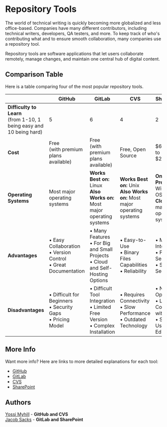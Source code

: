 # Repository Tools
The world of technical writing is quickly becoming more globalized and less office-based. Companies have many different contributors, including technical writers, developers, QA testers, and more. To keep track of who's contributing what and to ensure smooth collaboration, many companies use a repository tool.  

Repository tools are software applications that let users collaborate remotely, manage changes, and maintain one central hub of digital content.

## Comparison Table
Here is a table comparing four of the most popular repository tools.

|                                                                   | GitHub                    | GitLab                    | CVS                       | SharePoint                |
|-------------------------------------------------------------------|---------------------------|---------------------------|---------------------------|---------------------------|
| **Difficulty to Learn** <br>(from 1-10, 1 being easy and 10 being hard)| 5                         | 6                         | 4                         | 2                         |
| **Cost**                                                              | Free <br>(with premium plans available)                         | Free <br>(with premium plans available)                         | Free, Open Source                       | $6/month to $22/month                         |
| **Operating Systems**                                                       | Most major operating systems                        | **Works Best on:** Linux<br>**Also Works on:** Most major operating systems                        | **Works Best on:** Unix<br>**Also Works on:** Most major operating systems                        | **On-Premises:** Windows OS<br> **Cloud:** All major operating systems                        |
| **Advantages**                                                        | &bull; Easy Collaboration<br> &bull; Version Control<br> &bull; Great Documentation | &bull; Many Features<br> &bull; For Big and Small Projects<br> &bull; Cloud and Self-Hosting Options | &bull; Easy-to-Use<br> &bull; Binary Files Capabilities<br> &bull; Reliability | &bull; Microsoft Integration<br> &bull; Powerful Search <br> &bull; Strong Security|
| **Disadvantages**                                                     | &bull; Difficult for Beginners<br> &bull; Security Gaps<br> &bull; Pricing Model| &bull; Difficult Tool Integration<br> &bull; Limited Free Version<br> &bull; Complex Installation| &bull; Requires Connectivity<br> &bull; Slow Performance<br> &bull; Outdated Technology | &bull; No Free Option <br> &bull; Less Compatible with Code <br> &bull; Single-User Editing |
## More Info
Want more info? Here are links to more detailed explanations for each tool:
- [GitHub](./GitHub.md)
- [GitLab](./GitLab.md)
- [CVS](./CVS.md)
- [SharePoint](./SharePoint.md)
## Authors
[Yossi Myhill](https://www.linkedin.com/in/yossi-myhill-320027163) - **GitHub and CVS**  
[Jacob Sacks](https://sacksjacob.wixsite.com/home) - **GitLab and SharePoint**
